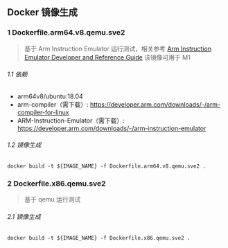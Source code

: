 ## Docker 镜像生成

### 1 Dockerfile.arm64.v8.qemu.sve2
> 基于 Arm Instruction Emulator 运行测试，相关参考 [Arm Instruction Emulator Developer and Reference Guide](https://developer.arm.com/documentation/102190/22-0)
> 该镜像可用于 M1

###### 1.1 依赖
- arm64v8/ubuntu:18.04
- arm-compiler（需下载）: https://developer.arm.com/downloads/-/arm-compiler-for-linux
- ARM-Instruction-Emulator（需下载）: https://developer.arm.com/downloads/-/arm-instruction-emulator

###### 1.2 镜像生成
`docker build -t ${IMAGE_NAME} -f Dockerfile.arm64.v8.qemu.sve2 .`

### 2 Dockerfile.x86.qemu.sve2
> 基于 qemu 运行测试

###### 2.1 镜像生成
`docker build -t ${IMAGE_NAME} -f Dockerfile.x86.qemu.sve2 .`
